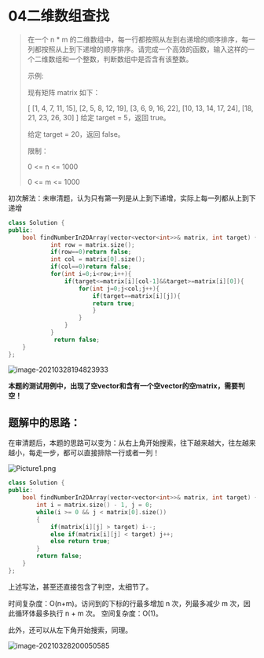 # 04二维数组查找

> 在一个 n \* m 的二维数组中，每一行都按照从左到右递增的顺序排序，每一列都按照从上到下递增的顺序排序。请完成一个高效的函数，输入这样的一个二维数组和一个整数，判断数组中是否含有该整数。
>
> 示例:
>
> 现有矩阵 matrix 如下：
>
> \[ \[1, 4, 7, 11, 15\], \[2, 5, 8, 12, 19\], \[3, 6, 9, 16, 22\], \[10, 13, 14, 17, 24\], \[18, 21, 23, 26, 30\] \] 给定 target = 5，返回 true。
>
> 给定 target = 20，返回 false。
>
> 限制：
>
> 0 &lt;= n &lt;= 1000
>
> 0 &lt;= m &lt;= 1000

初次解法：未审清题，认为只有第一列是从上到下递增，实际上每一列都从上到下递增

```cpp
class Solution {
public:
    bool findNumberIn2DArray(vector<vector<int>>& matrix, int target) {
            int row = matrix.size();
            if(row==0)return false;
            int col = matrix[0].size();
            if(col==0)return false;
            for(int i=0;i<row;i++){
                if(target<=matrix[i][col-1]&&target>=matrix[i][0]){
                    for(int j=0;j<col;j++){
                        if(target==matrix[i][j]){
                        return true;
                        }
                    }
                }
            }
             return false;
    }
};
```

![image-20210328194823933](https://keenster-1300019754.cos.ap-shanghai-fsi.myqcloud.com/image-20210328194823933.png)

**本题的测试用例中，出现了空vector和含有一个空vector的空matrix，需要判空！**

## 题解中的思路：

在审清题后，本题的思路可以变为：从右上角开始搜索，往下越来越大，往左越来越小，每走一步，都可以直接排除一行或者一列！

![Picture1.png](https://keenster-1300019754.cos.ap-shanghai-fsi.myqcloud.com/6584ea93812d27112043d203ea90e4b0950117d45e0452d0c630fcb247fbc4af-Picture1.png)

```cpp
class Solution {
public:
    bool findNumberIn2DArray(vector<vector<int>>& matrix, int target) {
        int i = matrix.size() - 1, j = 0;
        while(i >= 0 && j < matrix[0].size())
        {
            if(matrix[i][j] > target) i--;
            else if(matrix[i][j] < target) j++;
            else return true;
        }
        return false;
    }
};
```

上述写法，甚至还直接包含了判空，太细节了。

时间复杂度：O\(n+m\)。访问到的下标的行最多增加 n 次，列最多减少 m 次，因此循环体最多执行 n + m 次。 空间复杂度：O\(1\)。

此外，还可以从左下角开始搜索，同理。

![image-20210328200050585](https://keenster-1300019754.cos.ap-shanghai-fsi.myqcloud.com/image-20210328200050585.png)

